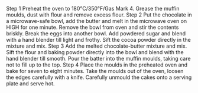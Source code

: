 Step 1
Preheat the oven to 180°C/350°F/Gas Mark 4. Grease the muffin moulds, dust with flour and remove excess flour.
Step 2
Put the chocolate in a microwave-safe bowl, add the butter and melt in the microwave oven on HIGH for one minute. Remove the bowl from oven and stir the contents briskly. Break the eggs into another bowl. Add powdered sugar and blend with a hand blender till light and frothy. Sift the cocoa powder directly in the mixture and mix.
Step 3
Add the melted chocolate-butter mixture and mix. Sift the flour and baking powder directly into the bowl and blend with the hand blender till smooth. Pour the batter into the muffin moulds, taking care not to fill up to the top.
Step 4
Place the moulds in the preheated oven and bake for seven to eight minutes. Take the moulds out of the oven, loosen the edges carefully with a knife. Carefully unmould the cakes onto a serving plate and serve hot.